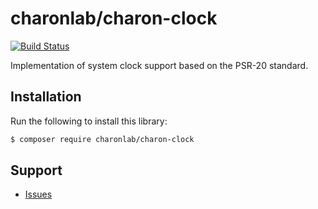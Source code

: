 # charonlab/charon-clock

[![Build Status](https://github.com/charonlab/charon-clock/workflows/Continuous%20Integration/badge.svg)](https://github.com/charonlab/charon-clock/actions?query=workflow%3A"Continuous+Integration")

Implementation of system clock support based on the PSR-20 standard.

## Installation

Run the following to install this library:

```bash
$ composer require charonlab/charon-clock
```

## Support

- [Issues](https://github.com/charonlab/charon-clock/issues/)
